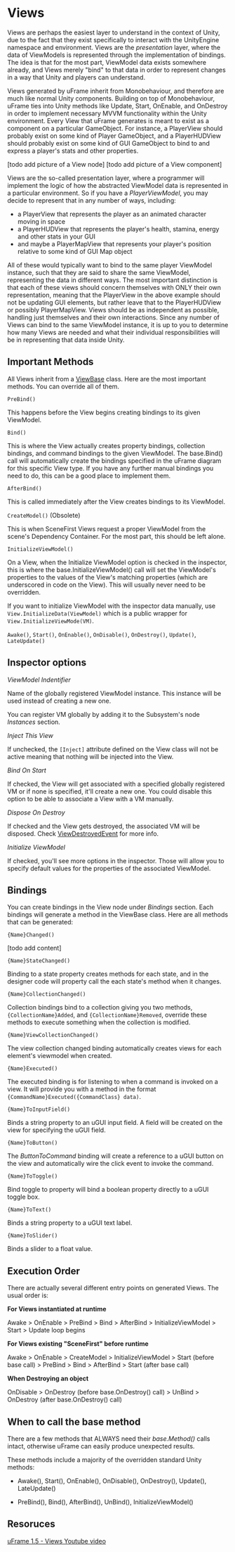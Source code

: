 # Views

Views are perhaps the easiest layer to understand in the context of Unity, due to the fact that they exist specifically to interact with the UnityEngine namespace and environment. Views are the _presentation_ layer, where the data of ViewModels is represented through the implementation of bindings. The idea is that for the most part, ViewModel data exists somewhere already, and Views merely "bind" to that data in order to represent changes in a way that Unity and players can understand.

Views generated by uFrame inherit from Monobehaviour, and therefore are much like normal Unity components. Building on top of Monobehaviour, uFrame ties into Unity methods like Update, Start, OnEnable, and OnDestroy in order to implement necessary MVVM functionality within the Unity environment. Every View that uFrame generates is meant to exist as a component on a particular GameObject. For instance, a PlayerView should probably exist on some kind of Player GameObject, and a PlayerHUDView should probably exist on some kind of GUI GameObject to bind to and express a player's stats and other properties.

[todo add picture of a View node]
[todo add picture of a View component]

Views are the so-called presentation layer, where a programmer will implement the logic of how the abstracted ViewModel data is represented in a particular environment. So if you have a _PlayerViewModel_, you may decide to represent that in any number of ways, including:

* a PlayerView that represents the player as an animated character moving in space
* a PlayerHUDView that represents the player's health, stamina, energy and other stats in your GUI
* and maybe a PlayerMapView that represents your player's position relative to some kind of GUI Map object

All of these would typically want to bind to the same player ViewModel instance, such that they are said to share the same ViewModel, representing the data in different ways. The most important distinction is that each of these views should concern themselves with ONLY their own representation, meaning that the PlayerView in the above example should not be updating GUI elements, but rather leave that to the PlayerHUDView or possibly PlayerMapView. Views should be as independent as possible, handling just themselves and their own interactions. Since any number of Views can bind to the same ViewModel instance, it is up to you to determine how many Views are needed and what their individual responsibilities will be in representing that data inside Unity.

## Important Methods

All Views inherit from a [ViewBase](../classes/viewbase.md) class. Here are the most important methods. You can override all of them.

`PreBind()`

This happens before the View begins creating bindings to its given ViewModel.

`Bind()`

This is where the View actually creates property bindings, collection bindings, and command bindings to the given ViewModel. The base.Bind() call will automatically create the bindings specified in the uFrame diagram for this specific View type. If you have any further manual bindings you need to do, this can be a good place to implement them.

`AfterBind()`

This is called immediately after the View creates bindings to its ViewModel.

`CreateModel()` (Obsolete)

This is when SceneFirst Views request a proper ViewModel from the scene's Dependency Container. For the most part, this should be left alone.

`InitializeViewModel()`

On a View, when the Initialize ViewModel option is checked in the inspector, this is where the base.InitializeViewModel() call will set the ViewModel's properties to the values of the View's matching properties (which are underscored in code on the View). This will usually never need to be overridden.

If you want to initialize ViewModel with the inspector data manually, use `View.InitializeData(ViewModel)` which is a public wrapper for `View.InitializeViewMode(VM)`.

`Awake()`, `Start()`, `OnEnable()`, `OnDisable()`, `OnDestroy()`, `Update()`, `LateUpdate()`

## Inspector options

*ViewModel Indentifier*

Name of the globally registered ViewModel instance. This instance will be used instead of creating a new one.

You can register VM globally by adding it to the Subsystem's node _Instances_ section.

*Inject This View*

If unchecked, the `[Inject]` attribute defined on the View class will not be active meaning that nothing will be injected into the View.

*Bind On Start*

If checked, the View will get associated with a specified globally registered VM or if none is specified, it'll create a new one. You could disable this option to be able to associate a View with a VM manually.

*Dispose On Destroy*

If checked and the View gets destroyed, the associated VM will be disposed. Check [ViewDestroyedEvent](../classes/viewdestroyedevent.md) for more info.

*Initialize ViewModel*

If checked, you'll see more options in the inspector. Those will allow you to specify default values for the properties of the associated ViewModel.

## Bindings

You can create bindings in the View node under _Bindings_ section. Each bindings will generate a method in the ViewBase class. Here are all methods that can be generated:

`{Name}Changed()`

[todo add content]

`{Name}StateChanged()`

Binding to a state property creates methods for each state, and in the designer code will property call the each state's method when it changes.

`{Name}CollectionChanged()`

Collection bindings bind to a collection giving you two methods, `{CollectionName}Added`, and `{CollectionName}Removed`, override these methods to execute something when the collection is modified.

`{Name}ViewCollectionChanged()`

The view collection changed binding automatically creates views for each element's viewmodel when created.

`{Name}Executed()`

The executed binding is for listening to when a command is invoked on a view. It will provide you with a method in the format `{CommandName}Executed({CommandClass} data)`.

`{Name}ToInputField()`

Binds a string property to an uGUI input field. A field will be created on the view for specifying the uGUI field.

`{Name}ToButton()`

The _ButtonToCommand_ binding will create a reference to a uGUI button on the view and automatically wire the click event to invoke the command.

`{Name}ToToggle()`

Bind toggle to property will bind a boolean property directly to a uGUI toggle box.

`{Name}ToText()`

Binds a string property to a uGUI text label.

`{Name}ToSlider()`

Binds a slider to a float value.

## Execution Order

There are actually several different entry points on generated Views. The usual order is:

**For Views instantiated at runtime**

Awake > OnEnable > PreBind > Bind > AfterBind > InitializeViewModel > Start > Update loop begins

**For Views existing "SceneFirst" before runtime**

Awake > OnEnable > CreateModel > InitializeViewModel > Start (before base call) > PreBind > Bind > AfterBind > Start (after base call)

**When Destroying an object**

OnDisable > OnDestroy (before base.OnDestroy() call) > UnBind > OnDestroy (after base.OnDestroy() call)

## When to call the base method

There are a few methods that ALWAYS need their _base.Method()_ calls intact, otherwise uFrame can easily produce unexpected results.

These methods include a majority of the overridden standard Unity methods:

- Awake(), Start(), OnEnable(), OnDisable(), OnDestroy(), Update(), LateUpdate()

- PreBind(), Bind(), AfterBind(), UnBind(), InitializeViewModel()

## Resoruces
[uFrame 1.5 - Views Youtube video](https://www.youtube.com/watch?v=P4BX0SI9wBk)

